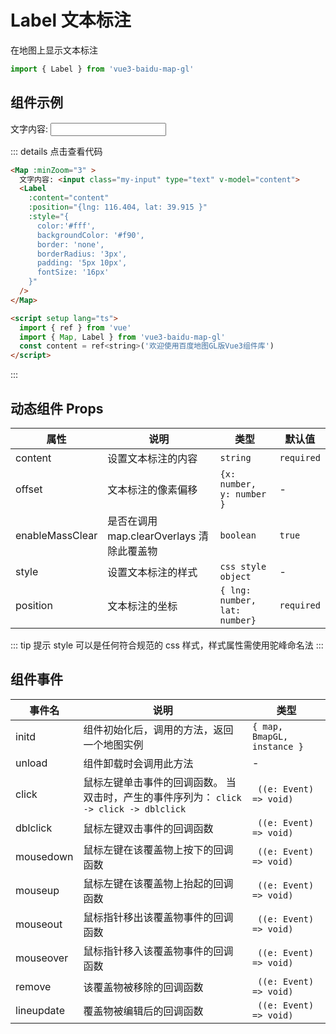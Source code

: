 # Label 文本标注

在地图上显示文本标注

```ts
import { Label } from 'vue3-baidu-map-gl'
```

## 组件示例

<div>
文字内容: <input class="my-input" type="text" v-model="content">
<Map
  :minZoom="3"
>
  <Label
    :content="content"
    :zIndex="-1"
    :position="{lng: 116.404, lat: 39.915 }"
    :style="{
      color:'#fff',
      backgroundColor: '#f90',
      border: 'none',
      borderRadius: '3px',
      padding: '5px 10px',
      fontSize: '16px'
    }"
  />
</Map>
</div>

<script setup lang="ts">
  import { ref } from 'vue'
  const content = ref<string>('欢迎使用百度地图GL版Vue3组件库')
  
</script>

::: details 点击查看代码

<!-- prettier-ignore -->
```html
<Map :minZoom="3" >
  文字内容: <input class="my-input" type="text" v-model="content">
  <Label
    :content="content"
    :position="{lng: 116.404, lat: 39.915 }"
    :style="{
      color:'#fff',
      backgroundColor: '#f90',
      border: 'none',
      borderRadius: '3px',
      padding: '5px 10px',
      fontSize: '16px'
    }"
  />
</Map>

<script setup lang="ts">
  import { ref } from 'vue'
  import { Map, Label } from 'vue3-baidu-map-gl'
  const content = ref<string>('欢迎使用百度地图GL版Vue3组件库')
</script>
```

:::

## 动态组件 Props

| 属性            | 说明                                      | 类型                           | 默认值     |
| --------------- | ----------------------------------------- | ------------------------------ | ---------- |
| content         | 设置文本标注的内容                        | `string `                      | `required` |
| offset          | 文本标注的像素偏移                        | `{x: number, y: number } `     | -          |
| enableMassClear | 是否在调用 map.clearOverlays 清除此覆盖物 | `boolean `                     | `true `    |
| style           | 设置文本标注的样式                        | `css style object `            | -          |
| position        | 文本标注的坐标                            | `{ lng: number, lat: number} ` | `required` |

::: tip 提示
style 可以是任何符合规范的 css 样式，样式属性需使用驼峰命名法
:::

## 组件事件

| 事件名     | 说明                                                                                   | 类型                        |
| ---------- | -------------------------------------------------------------------------------------- | --------------------------- |
| initd      | 组件初始化后，调用的方法，返回一个地图实例                                             | `{ map, BmapGL, instance }` |
| unload     | 组件卸载时会调用此方法                                                                 | -                           |
| click      | 鼠标左键单击事件的回调函数。 当双击时，产生的事件序列为： `click -> click -> dblclick` | ` ((e: Event) => void)`     |
| dblclick   | 鼠标左键双击事件的回调函数                                                             | ` ((e: Event) => void)`     |
| mousedown  | 鼠标左键在该覆盖物上按下的回调函数                                                     | ` ((e: Event) => void)`     |
| mouseup    | 鼠标左键在该覆盖物上抬起的回调函数                                                     | ` ((e: Event) => void)`     |
| mouseout   | 鼠标指针移出该覆盖物事件的回调函数                                                     | ` ((e: Event) => void)`     |
| mouseover  | 鼠标指针移入该覆盖物事件的回调函数                                                     | ` ((e: Event) => void)`     |
| remove     | 该覆盖物被移除的回调函数                                                               | ` ((e: Event) => void)`     |
| lineupdate | 覆盖物被编辑后的回调函数                                                               | ` ((e: Event) => void)`     |
